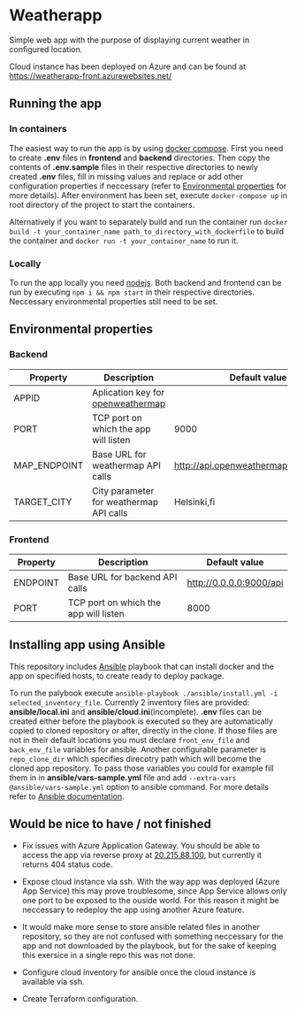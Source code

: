# Weatherapp

Simple web app with the purpose of displaying current weather in configured location.

Cloud instance has been deployed on Azure and can be found at https://weatherapp-front.azurewebsites.net/

## Running the app 

### In containers

The easiest way to run the app is by using [docker compose](https://docs.docker.com/compose/). First you need to create **.env** files in **frontend** and **backend** directories. Then copy the contents of **.env.sample** files in their respective directories to newly created **.env** files, fill in missing values and replace or add other configuration properties if neccessary (refer to [Environmental properties](#environmental-properties) for more details).
After environment has been set, execute `docker-compose up` in root directory of the project to start the containers.

Alternatively if you want to separately build and run the container run `docker build -t your_container_name path_to_directory_with_dockerfile` to build the container and `docker run -t your_container_name` to run it.

### Locally

To run the app locally you need [nodejs](https://nodejs.org/). Both backend and frontend can be run by executing `npm i && npm start` in their respective directories. Neccessary environmental properties still need to be set.

## Environmental properties

### Backend

| Property     | Description                                                                 | Default value                          |
|--------------|-----------------------------------------------------------------------------|----------------------------------------|
| APPID        | Aplication key for [openweathermap](http://openweathermap.org/)             |                                        |
| PORT         | TCP port on which the app will listen                                       | 9000                                   |
| MAP_ENDPOINT | Base URL for weathermap API calls                                           | http://api.openweathermap.org/data/2.5 |
| TARGET_CITY  | City parameter for weathermap API calls                                     | Helsinki,fi                            |

### Frontend

| Property     | Description                                                                 | Default value                          |
|--------------|-----------------------------------------------------------------------------|----------------------------------------|
| ENDPOINT     | Base URL for backend API calls                                              | http://0.0.0.0:9000/api                |
| PORT         | TCP port on which the app will listen                                       | 8000                                   |

## Installing app using Ansible

This repository includes [Ansible](https://www.ansible.com/) playbook that can install docker and the app on specified hosts, to create ready to deploy package.

To run the palybook execute `ansible-playbook ./ansible/install.yml -i selected_inventory_file`. Currently 2 inventory files are provided: **ansible/local.ini** and **ansible/cloud.ini**(incomplete). **.env** files can be created either before the playbook is executed so they are automatically copied to cloned repository or after, directly in the clone. If those files are not in their default locations you must declare `front_env_file` and `back_env_file` variables for ansible. Another configurable parameter is `repo_clone_dir` which specifies direcotry path which will become the cloned app repository. To pass those variables you could for example fill them in in **ansible/vars-sample.yml** file and add `--extra-vars @ansible/vars-sample.yml` option to ansible command. For more details refer to [Ansible documentation](https://docs.ansible.com/ansible/latest/playbook_guide/playbooks_variables.html).


## Would be nice to have / not finished

- Fix issues with Azure Application Gateway. You should be able to access the app via reverse proxy at [20.215.88.100](http://20.215.88.100/), but currently it returns 404 status code.

- Expose cloud instance via ssh. With the way app was deployed (Azure App Service) this may prove troublesome, since App Service allows only one port to be exposed to the ouside world. For this reason it might be neccessary to redeploy the app using another Azure feature.

- It would make more sense to store ansible related files in another repository, so they are not confused with something neccessary for the app and not downloaded by the playbook, but for the sake of keeping this exersice in a single repo this was not done.

- Configure cloud inventory for ansible once the cloud instance is available via ssh.

- Create Terraform configuration.
